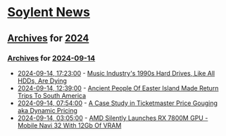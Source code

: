 # [Soylent News](../../../README.md)

## [Archives](../../index.md) for [2024](../index.md)

### [Archives](../../index.md) for [2024-09-14](index.md)

* [2024-09-14, 17:23:00](https://soylentnews.org/article.pl?sid=24/09/14/1323252&from=rss) - [Music Industry's 1990s Hard Drives, Like All HDDs, Are Dying](https://soylentnews.org/article.pl?sid=24/09/14/1323252&from=rss)
* [2024-09-14, 12:39:00](https://soylentnews.org/article.pl?sid=24/09/12/1452234&from=rss) - [Ancient People Of Easter Island Made Return Trips To South America](https://soylentnews.org/article.pl?sid=24/09/12/1452234&from=rss)
* [2024-09-14, 07:54:00](https://soylentnews.org/article.pl?sid=24/09/12/1446249&from=rss) - [A Case Study in Ticketmaster Price Gouging aka Dynamic Pricing](https://soylentnews.org/article.pl?sid=24/09/12/1446249&from=rss)
* [2024-09-14, 03:05:00](https://soylentnews.org/article.pl?sid=24/09/12/1441215&from=rss) - [AMD Silently Launches RX 7800M GPU -  Mobile Navi 32 With 12Gb Of VRAM](https://soylentnews.org/article.pl?sid=24/09/12/1441215&from=rss)
